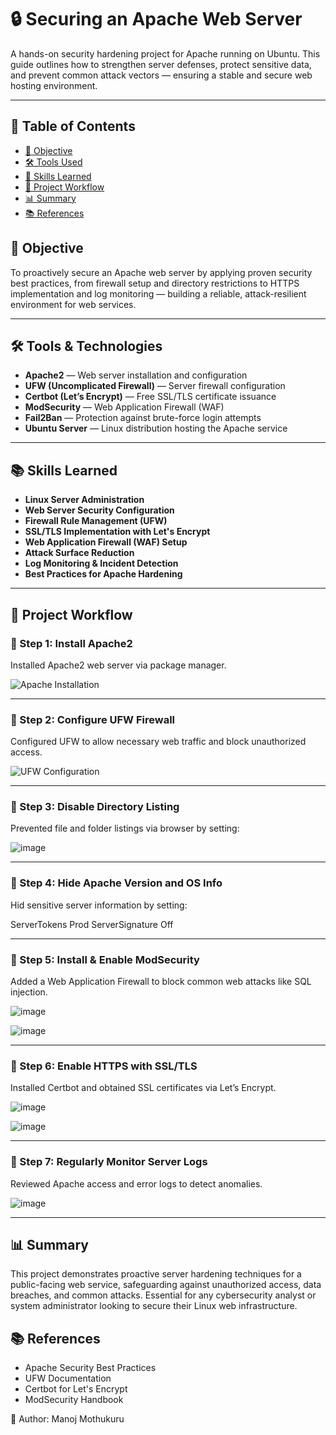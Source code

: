 # 🔒 Securing an Apache Web Server  

A hands-on security hardening project for Apache running on Ubuntu. This guide outlines how to strengthen server defenses, protect sensitive data, and prevent common attack vectors — ensuring a stable and secure web hosting environment.

---

## 📖 Table of Contents

- [🎯 Objective](#-objective)
- [🛠️ Tools Used](#-tools-used)
- [🧠 Skills Learned](#-skills-learned)
- [🚀 Project Workflow](#-project-workflow)
- [📊 Summary](#-summary)
- [📚 References](#-references)

## 🎯 Objective  

To proactively secure an Apache web server by applying proven security best practices, from firewall setup and directory restrictions to HTTPS implementation and log monitoring — building a reliable, attack-resilient environment for web services.

---

## 🛠️ Tools & Technologies  

- **Apache2** — Web server installation and configuration  
- **UFW (Uncomplicated Firewall)** — Server firewall configuration  
- **Certbot (Let’s Encrypt)** — Free SSL/TLS certificate issuance  
- **ModSecurity** — Web Application Firewall (WAF)  
- **Fail2Ban** — Protection against brute-force login attempts  
- **Ubuntu Server** — Linux distribution hosting the Apache service  

---

## 📚 Skills Learned  

- **Linux Server Administration**  
- **Web Server Security Configuration**  
- **Firewall Rule Management (UFW)**  
- **SSL/TLS Implementation with Let's Encrypt**  
- **Web Application Firewall (WAF) Setup**  
- **Attack Surface Reduction**  
- **Log Monitoring & Incident Detection**  
- **Best Practices for Apache Hardening**

---

## 🚀 Project Workflow  

### 📌 Step 1: Install Apache2  

Installed Apache2 web server via package manager.  

![Apache Installation](https://github.com/user-attachments/assets/94988259-0461-44de-b7ad-c5a0027821a9)

---

### 📌 Step 2: Configure UFW Firewall  

Configured UFW to allow necessary web traffic and block unauthorized access.

![UFW Configuration](https://github.com/user-attachments/assets/2917daef-2796-48d2-a045-b58855549541)

---

### 📌 Step 3: Disable Directory Listing  

Prevented file and folder listings via browser by setting:

![image](https://github.com/user-attachments/assets/e1b96fff-1598-41f8-b91a-426d9881e459)

---

### 📌 Step 4: Hide Apache Version and OS Info
Hid sensitive server information by setting:

ServerTokens Prod
ServerSignature Off

---

### 📌 Step 5: Install & Enable ModSecurity
Added a Web Application Firewall to block common web attacks like SQL injection.

![image](https://github.com/user-attachments/assets/a05bd0f1-d659-4318-be4b-e71f338755b6)

![image](https://github.com/user-attachments/assets/6773cccf-0af0-45ce-878c-48f7197bd7fc)

---

### 📌 Step 6: Enable HTTPS with SSL/TLS
Installed Certbot and obtained SSL certificates via Let’s Encrypt.

![image](https://github.com/user-attachments/assets/3ff8c9a4-bad5-4d3f-8fb0-c93525bcc1bf)

![image](https://github.com/user-attachments/assets/47044fd5-5e92-444d-9b4a-2dee319dfb63)

---

### 📌 Step 7: Regularly Monitor Server Logs
Reviewed Apache access and error logs to detect anomalies.

![image](https://github.com/user-attachments/assets/13c5a6d0-5a4d-4ed1-b62c-cd94978dbf3b)

---

## 📊 Summary
This project demonstrates proactive server hardening techniques for a public-facing web service, safeguarding against unauthorized access, data breaches, and common attacks. Essential for any cybersecurity analyst or system administrator looking to secure their Linux web infrastructure.


## 📚 References

- Apache Security Best Practices
- UFW Documentation
- Certbot for Let's Encrypt
- ModSecurity Handbook



🚀 Author: Manoj Mothukuru

